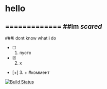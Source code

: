 # hello
=============
##Im *scared*
-------------
###i dont know what i do

- [ ] 1. пусто
- [x] 2. x
- [+] 3. + #коммент

[![Build Status](https://travis-ci.org/twist025/hello.svg?branch=master)](https://travis-ci.org/twist025/hello)
